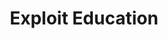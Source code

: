 ---
title: Exploit Education
description: exploit.education provides a variety of resources that can be used to learn about vulnerability analysis, exploit development, software debugging, binary analysis, and general cyber security issues.
url: https://exploit.education/
image:
    # url: '/assets/images/cafe.png'
    # alt: 'Cafe'
tags: ['exploit', 'learn', 'training', 'tutorial']
pubDate: 2023-11-09
draft: false
---